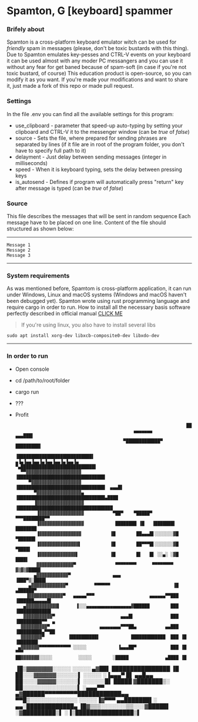 # Spamton, G [keyboard] spammer

### Brifely about
Spamton is a cross-platform keyboard emulator witch can be used for
*friendly* spam in messages (please, don't be toxic bustards with this thing).
Due to Spamton emulates key-pesses and CTRL-V events on your keyboard it can
be used almost with any moder PC messangers and you can use it without any
fear for get baned because of spam-soft (in case if you're not toxic bustard, of course)
This education product is open-source, so you can modify it as you want.
If you're made your modifications and want to share it, just made a fork of
this repo or made pull request.
### Settings
In the file .env you can find all the available settings for this program:
+ use_clipboard - parameter that speed-up auto-typing by setting your clipboard
    and CTRL-V it to the messenger window (can be *true* of *false*)
+ source - Sets the file, where prepared for sending phrases are separated by lines
  (if it file are in root of the program folder, you don't have to specify
   full path to it)
+ delayment - Just delay between sending messages (integer in milliseconds)
+ speed - When it is keyboard typing, sets the delay between pressing keys 
+ is_autosend - Defines if program will automatically press "return" key after message
    is typed (can be *true* of *false*)
### Source
This file describes the messages that will be sent in random sequence
Each message have to be placed on one line. Content of the file should structured
as shown below:

---

    Message 1
    Message 2
    Message 3

---
### System requirements
As was mentioned before, Spamtom is cross-platform application, it can
run under Windows, Linux and macOS systems (Windows and macOS haven't been
debugged yet). Spamton wrote using rust programming language and require
cargo in order to run. How to install all the necessary basis software
perfectly described in official manual [CLICK ME](https://doc.rust-lang.org/book/ch01-01-installation.html)
> If you're using linux, you also have to install several libs

    sudo apt install xorg-dev libxcb-composite0-dev libxdo-dev

---

### In order to run
+ Open console
+ cd /path/to/root/folder
+ cargo run
+ ???
+ Profit

                                                                       ██
                                                   ▄▄▄▄▄▄▄          ▄▄▄███▌
                                               ▀█████████████▀   █████████▌
                                             ▐████████████████████████████▌
      ▄▐▄▐▄▄▐▄▄▐▄▐▄▄▐▄▄▐▄▐▄▄▐▄              ▀▄████████████████████████████▌
        ▀▀▓▓▓▓▓▓▓▓▓▓▓▓▓▓▓▓▓▓▓▓▓           ▐█████████████████████████████████
           ▀▓▓▓▓▓▓▓▓▓▓▓▓▓▓▓▓▓▓▓           ▐█████████████████████████████████  ▄▄▄█▌
             ▀▓▓▓▓▓▓▓▓▓▓▓▓▓▓▓▓▓▄          ▐█████████████████████████████████▄████
             ▐▓▓▓▓▓▓▓▓▓▓▓▓▓▓▓▓▓▓          ▐████████████████████████████████████
              ▐▓▓▓▓▓▓▓▓▓▓▓▓▓▓▓▓▓           ▀██▀    ▀█████▀       ▀▀▀████████▀▀
              ▐▓▓▓▓▓▓▓▓▓▓▓▓▓▓▓▓▓            ████████ ▐█   ▐███████▌ ████████
              ▐▓▓▓▓▓▓▓▓▓▓▓▓▓▓▓▓           ▐█        ██▄▄▄█▌░░░░░░░▓█  ▀██████▌
              ▐▓▓▓▓▓▓▓▓▓▓▓▓▓▓▓▌           ▐█        ██▀▀▀█▌░░░░░░░▓█    ▀████▌
              ▐▓▓▓▓▓▓▓▓▓▓▓▓▓▓▌            ▐█        █▌   █▌ ░░▄░ ░▓█     ████▌
              ▓▓▓▓▓▓▓▓▓▓▓▓▓▓▀               ▀▀▀▀▀▀▀▀      ▀▀▀▀▀▀▀▀  ▓▒▓▒▓████▌
             ▄▓▓▓▓▓▓▓▓▓▓▓▓▀                ▄▄▄                    ▐███▀▒░████▌
           ▄▓▓▓▓▓▓▓▓▓▓▓▓▓▀          ▀▀▀▀▀▀                        ▐█  ▄██████▀
          ▐▓▓▓▓▓▓▓▓▓▓▓▓▓▀   ▄▄▄▄▄▀▀▀                     ▄▄▄▄▄▄▀▀███ ▐██████▄▄▄▄▄█▌
         ▄▓▓▓▓▓▓▓▓▓▓▓▓▌      ▐░░░▄▄▄▄▄▄▄▄▄▄▄▄▄▄▄▄▄▓██████        ███ ▐████████████▌
         ▓▓▓▓▓▓▓▓▓▓▓▀                         ▄▄▄█▌              ███ ▐█████████▀▀  ▄
        ▓▓▓▓▓▓▓▓▓▓▀                   ▄▄▄▄▄▄▄▄▀▀▀██▄           ▄▄███ ▐█████████▄▀▀██
        ▓▓▓▓▓▓▓▓▀         ▐██████████▌            █████████████  ███ ▐█   ▐███████▌
       ▄▓▓▓▓▓▓▓▀▀▀▀▀▀▀▀▀▀▀▀ ░░░░░            ▐▄▄▄██▀             ███ ▐█       ▀▀▀
      ██▓▓▓▓▓▓▓░░░░░          ░░░░░        ░█████              ▄████ ▐█
     ▐█▒▓▓▓▓▓▓▓░░░░░          ░░░░░      ▄▓██▌   ████████████████    ▐█
    ██░░░▓▓▓▓▓▓░░░░░░▌        ░░░░░ ░▐▄▄▄▀  █▌                      ▄▄█▄▄
    ██░░░░▓▓▓▓▓░░░░░░▌        ░░░░░░█▌      █████              ▓███████▒░
    ██░░░░░░░░░░░░░░░▌        ░▄▄▄▀▀        ▄▓██████▀▀▀▀▀▀▀▀▀████████████▄▄
    ▀▀█▒░░░░░░░░░░░░░   ░░░░░▐▓▀▀▀       ▄▄███████▌░        ▄▄░█████████████▄
     ▐█▓▒▒▒░░░░░░░▒▒░░░▓█████▌           ░▓█████████▒▌   ░▐▒████████████████▒▌


